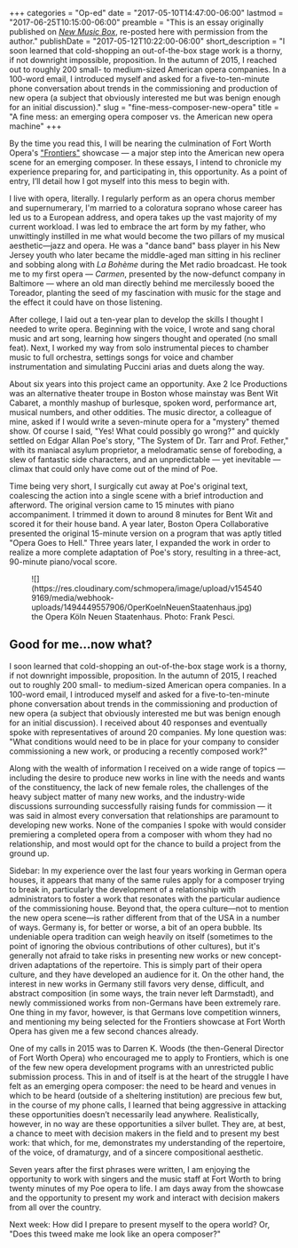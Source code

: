 +++
categories = "Op-ed"
date = "2017-05-10T14:47:00-06:00"
lastmod = "2017-06-25T10:15:00-06:00"
preamble = "This is an essay originally published on [*New Music Box*](http://www.newmusicbox.org/articles/a-fine-mess-an-emerging-opera-composer-vs-the-american-new-opera-machine/), re-posted here with permission from the author."
publishDate = "2017-05-12T10:22:00-06:00"
short_description = "I soon learned that cold-shopping an out-of-the-box stage work is a thorny, if not downright impossible, proposition.  In the autumn of 2015, I reached out to roughly 200 small- to medium-sized American opera companies. In a 100-word email, I introduced myself and asked for a five-to-ten-minute phone conversation about trends in the commissioning and production of new opera (a subject that obviously interested me but was benign enough for an initial discussion)."
slug = "fine-mess-composer-new-opera"
title = "A fine mess: an emerging opera composer vs. the American new opera machine"
+++

By the time you read this, I will be nearing the culmination of Fort Worth Opera's ["Frontiers"](http://www.fwopera.org/operas/frontiers/) showcase — a major step into the American new opera scene for an emerging composer. In these essays, I intend to chronicle my experience preparing for, and participating in, this opportunity. As a point of entry, I’ll detail how I got myself into this mess to begin with.

I live with opera, literally.  I regularly perform as an opera chorus member and supernumerary, I'm married to a coloratura soprano whose career has led us to a European address, and opera takes up the vast majority of my current workload. I was led to embrace the art form by my father, who unwittingly instilled in me what would become the two pillars of my musical aesthetic—jazz and opera. He was a "dance band" bass player in his New Jersey youth who later became the middle-aged man sitting in his recliner and sobbing along with *La Bohème* during the Met radio broadcast. He took me to my first opera — *Carmen*, presented by the now-defunct company in Baltimore — where an old man directly behind me mercilessly booed the Toreador, planting the seed of my fascination with music for the stage and the effect it could have on those listening.

After college, I laid out a ten-year plan to develop the skills I thought I needed to write opera.  Beginning with the voice, I wrote and sang choral music and art song, learning how singers thought and operated (no small feat). Next, I worked my way from solo instrumental pieces to chamber music to full orchestra, settings songs for voice and chamber instrumentation and simulating Puccini arias and duets along the way.

About six years into this project came an opportunity. Axe 2 Ice Productions was an alternative theater troupe in Boston whose mainstay was Bent Wit Cabaret, a monthly mashup of burlesque, spoken word, performance art, musical numbers, and other oddities.  The music director, a colleague of mine, asked if I would write a seven-minute opera for a "mystery" themed show.  Of course I said, "Yes! What could possibly go wrong?" and quickly settled on Edgar Allan Poe's story, "The System of Dr. Tarr and Prof. Fether," with its maniacal asylum proprietor, a melodramatic sense of foreboding, a slew of fantastic side characters, and an unpredictable — yet inevitable — climax that could only have come out of the mind of Poe.

Time being very short, I surgically cut away at Poe's original text, coalescing the action into a single scene with a brief introduction and afterword.  The original version came to 15 minutes with piano accompaniment.  I trimmed it down to around 8 minutes for Bent Wit and scored it for their house band.  A year later, Boston Opera Collaborative presented the original 15-minute version on a program that was aptly titled "Opera Goes to Hell." Three years later, I expanded the work in order to realize a more complete adaptation of Poe's story, resulting in a three-act, 90-minute piano/vocal score.

<figure data-type="image">
![](https://res.cloudinary.com/schmopera/image/upload/v1545409169/media/webhook-uploads/1494449557906/OperKoelnNeuenStaatenhaus.jpg)<figcaption>the Opera Köln Neuen Staatenhaus. Photo: Frank Pesci.</figcaption>
</figure>

## Good for me…now what?

I soon learned that cold-shopping an out-of-the-box stage work is a thorny, if not downright impossible, proposition.  In the autumn of 2015, I reached out to roughly 200 small- to medium-sized American opera companies. In a 100-word email, I introduced myself and asked for a five-to-ten-minute phone conversation about trends in the commissioning and production of new opera (a subject that obviously interested me but was benign enough for an initial discussion). I received about 40 responses and eventually spoke with representatives of around 20 companies. My lone question was: "What conditions would need to be in place for your company to consider commissioning a new work, or producing a recently composed work?"

Along with the wealth of information I received on a wide range of topics — including the desire to produce new works in line with the needs and wants of the constituency, the lack of new female roles, the challenges of the heavy subject matter of many new works, and the industry-wide discussions surrounding successfully raising funds for commission — it was said in almost every conversation that relationships are paramount to developing new works. None of the companies I spoke with would consider premiering a completed opera from a composer with whom they had no relationship, and most would opt for the chance to build a project from the ground up.

Sidebar: In my experience over the last four years working in German opera houses, it appears that many of the same rules apply for a composer trying to break in, particularly the development of a relationship with administrators to foster a work that resonates with the particular audience of the commissioning house. Beyond that, the opera culture—not to mention the new opera scene—is rather different from that of the USA in a number of ways. Germany is, for better or worse, a bit of an opera bubble. Its undeniable opera tradition can weigh heavily on itself (sometimes to the point of ignoring the obvious contributions of other cultures), but it's generally not afraid to take risks in presenting new works or new concept-driven adaptations of the repertoire. This is simply part of their opera culture, and they have developed an audience for it. On the other hand, the interest in new works in Germany still favors very dense, difficult, and abstract composition (in some ways, the train never left Darmstadt), and newly commissioned works from non-Germans have been extremely rare. One thing in my favor, however, is that Germans love competition winners, and mentioning my being selected for the Frontiers showcase at Fort Worth Opera has given me a few second chances already.

One of my calls in 2015 was to Darren K. Woods (the then-General Director of Fort Worth Opera) who encouraged me to apply to Frontiers, which is one of the few new opera development programs with an unrestricted public submission process. This in and of itself is at the heart of the struggle I have felt as an emerging opera composer: the need to be heard and venues in which to be heard (outside of a sheltering institution) are precious few but, in the course of my phone calls, I learned that being aggressive in attacking these opportunities doesn’t necessarily lead anywhere. Realistically, however, in no way are these opportunities a silver bullet. They are, at best, a chance to meet with decision makers in the field and to present my best work: that which, for me, demonstrates my understanding of the repertoire, of the voice, of dramaturgy, and of a sincere compositional aesthetic.

Seven years after the first phrases were written, I am enjoying the opportunity to work with singers and the music staff at Fort Worth to bring twenty minutes of my Poe opera to life. I am days away from the showcase and the opportunity to present my work and interact with decision makers from all over the country.

Next week: How did I prepare to present myself to the opera world? Or, "Does this tweed make me look like an opera composer?"
